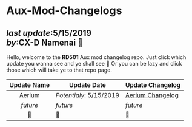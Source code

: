 # Aux-Mod-Changelogs   
_last update_:5/15/2019   
_by_:**CX-D Namenai** 🐉
---
Hello, welcome to the **RD501** Aux mod changelog repo. Just click which update you wanna see and ye shall see 👀
Or you can be lazy and click those which will take ye to that repo page.

| Update Name   | Update Date   | Update Changelog  |
|:-----------:  |-------------  |------------------ |
|    Aerium             | *Potentialy*: 5/15/2019               |  [Aerium Changelog](https://github.com/namenai/Aux-Mod-Changelogs/blob/master/Aux%20-%205-15-2019%20-%20Aireium%20Update/README.md)                   |
|    *future*           |      *future*         |       *future*                | 
|        🔮      |    🐉          |      🍄                | 
